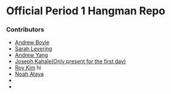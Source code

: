 # Official Period 1 Hangman Repo

### Contributors
 - [Andrew Boyle](https://github.com/andrewboyle18)
 - [Sarah Levering](https://github.com/sarahlev88)
 - [Andrew Yang](https://github.com/Jimindrew)
 - [Joseph Kahale(Only present for the first day)](https://github.com/JoeyK23)
 - [Roy Kim](https://github.com/roy4kim) hi
 - [Noah Ataya](https://github.com/noahataya)
 - 
 - 
